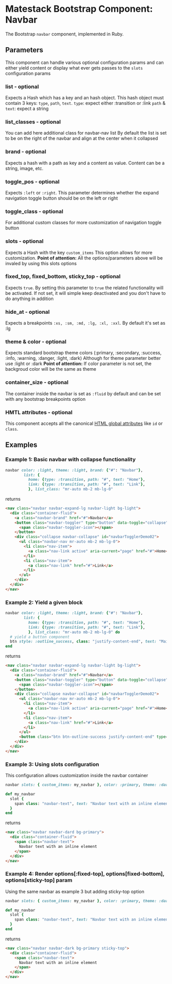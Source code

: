 # Matestack Bootstrap Component: Navbar

The Bootstrap `navbar` component, implemented in Ruby.

## Parameters

This component can handle various optional configuration params and can either yield content or display what ever gets passes to the `slots` configuration params

### list - optional
Expects a Hash which has a key and an hash object. This hash object must contain 3 keys: `type`, `path`, `text`.
`type`: expect either :transition or :link
`path` & `text`: expect a string

### list_classes - optional
You can add here additional class for navbar-nav list
By default the list is set to be on the right of the navbar and align at the center when it collapsed

### brand - optional
Expects a hash with a path as key and a content as value.
Content can be a string, image, etc.

### toggle_pos - optional
Expects `:left` or `:right`. This parameter determines whether the expand navigation toggle button should be on the left or right

### toggle_class - optional
For additional custom classes for more customization of navigation toggle button

### slots - optional
Expects a Hash with the key `custom_items`
This option allows for more customization. 
**Point of attention:** All the options/parameters above will be invaled by using this slots options

### fixed_top, fixed_bottom, sticky_top - optional
Expects `true`. By setting this parameter to `true` the related functionality will be activated. If not set, it will simple keep deactivated and you don't have to do anything in addition 

### hide_at - optional
Expects a breakpoints `:xs, :sm, :md, :lg, :xl, :xxl`. By default it's set as :lg

### theme & color - optional
Expects standard bootstrap theme colors (:primary, :secondary, :success, :info, :warning, :danger, :light, :dark)
Although for theme parameter better use :light or :dark
**Point of attention:** If color parameter is not set, the backgroud color will be the same as theme 

### container_size - optional
The container inside the navbar is set as `:fluid` by default and can be set with any bootstrap breakpoints option 

### HMTL attributes - optional
This component accepts all the canonical [HTML global attributes](https://www.w3schools.com/tags/ref_standardattributes.asp) like `id` or `class`.

## Examples

### Example 1: Basic navbar with collapse functionality 

```ruby
navbar color: :light, theme: :light, brand: {"#": "Navbar"},
        list: {
          home: {type: :transition, path: "#", text: "Home"}, 
          link: {type: :transition, path: "#", text: "Link"},
          }, list_class: "mr-auto mb-2 mb-lg-0"
```

returns

```html
<nav class="navbar navbar-expand-lg navbar-light bg-light">
  <div class="container-fluid">
    <a class="navbar-brand" href="#">Navbar</a>
    <button class="navbar-toggler" type="button" data-toggle="collapse" data-target="#navbarTogglerDemo02" aria-controls="navbarTogglerDemo02" aria-expanded="false" aria-label="Toggle navigation">
      <span class="navbar-toggler-icon"></span>
    </button>
    <div class="collapse navbar-collapse" id="navbarTogglerDemo02">
      <ul class="navbar-nav mr-auto mb-2 mb-lg-0">
        <li class="nav-item">
          <a class="nav-link active" aria-current="page" href="#">Home</a>
        </li>
        <li class="nav-item">
          <a class="nav-link" href="#">Link</a>
        </li>
      </ul>
    </div>
  </div>
</nav>
```

### Example 2: Yield a given block

```ruby
navbar color: :light, theme: :light, brand: {"#": "Navbar"},
        list: {
          home: {type: :transition, path: "#", text: "Home"}, 
          link: {type: :transition, path: "#", text: "Link"},
          }, list_class: "mr-auto mb-2 mb-lg-0" do
  # yield a button component 
  btn style: :outline_success, class: "justify-content-end", text: "Main button"
end
```

returns

```html
<nav class="navbar navbar-expand-lg navbar-light bg-light">
  <div class="container-fluid">
    <a class="navbar-brand" href="#">Navbar</a>
    <button class="navbar-toggler" type="button" data-toggle="collapse" data-target="#navbarTogglerDemo02" aria-controls="navbarTogglerDemo02" aria-expanded="false" aria-label="Toggle navigation">
      <span class="navbar-toggler-icon"></span>
    </button>
    <div class="collapse navbar-collapse" id="navbarTogglerDemo02">
      <ul class="navbar-nav mr-auto mb-2 mb-lg-0">
        <li class="nav-item">
          <a class="nav-link active" aria-current="page" href="#">Home</a>
        </li>
        <li class="nav-item">
          <a class="nav-link" href="#">Link</a>
        </li>
      </ul>
      <button class="btn btn-outline-success justify-content-end" type="button">Main button</button>
    </div>
  </div>
</nav>
```

### Example 3: Using slots configuration
This configuration allows customization inside the navbar container

```ruby
navbar slots: { custom_items: my_navbar }, color: :primary, theme: :dark

def my_navbar
  slot {
    span class: "navbar-text", text: "Navbar text with an inline element"
  }
end
```

returns

```html
<nav class="navbar navbar-dard bg-primary">
  <div class="container-fluid">
    <span class="navbar-text">
      Navbar text with an inline element
    </span>
  </div>
</nav>
```
### Example 4: Render options[:fixed-top], options[fixed-bottom], options[sticky-top] param
Using the same navbar as example 3 but adding sticky-top option

```ruby
navbar slots: { custom_items: my_navbar }, color: :primary, theme: :dark, stick_top: true

def my_navbar
  slot {
    span class: "navbar-text", text: "Navbar text with an inline element"
  }
end
```

returns

```html
<nav class="navbar navbar-dark bg-primary sticky-top">
  <div class="container-fluid">
    <span class="navbar-text">
      Navbar text with an inline element
    </span>
  </div>
</nav>
```